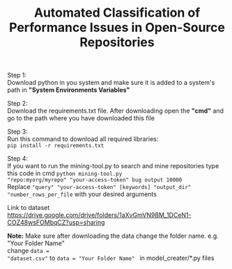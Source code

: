 <h1 style="text-align:center">Automated Classification of Performance Issues in Open-Source Repositories</h1><br>



Step 1:<br>
Download python in you system and make sure it is added to a system's path in <b>"System Environments Variables"</b>

Step 2:<br>
Download the requirements.txt file. After downloading open the <b>"cmd"</b> and go to the path where you have downloaded this file

Step 3:<br>
Run this command to download all required libraries: <br>
<code>pip install -r requirements.txt</code>

Step 4:<br>
If you want to run the mining-tool.py to search and mine repositories type this code in cmd 
<code>python mining-tool.py "repo:myorg/myrepo" "your-access-token" bug output 10000</code></br>
Replace <code>"query" "your-access-token" [keywords] "output_dir" "number_rows_per_file</code> with your desired arguments

Link to dataset<br>
https://drive.google.com/drive/folders/1aXvGmVN9BM_1DCeN1-COZ48wsFOMbqCZ?usp=sharing <br>

<b>Note:</b> Make sure after downloading the data change the folder name. e.g. "Your Folder Name"<br>
change <code>data = "dataset.csv"</code> to <code>data = "Your Folder Name" </code> in model_creater/*.py files 

